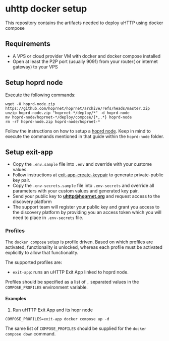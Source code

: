 # uhttp docker setup

This repository contains the artifacts needed to deploy uHTTP using docker compose

## Requirements

- A VPS or cloud provider VM with docker and docker compose installed
- Open at least the P2P port (usually 9091) from your router( or internet gateway) to your VPS

## Setup hoprd node

Execute the following commands:

```
wget -O hoprd-node.zip https://github.com/hoprnet/hoprnet/archive/refs/heads/master.zip
unzip hoprd-node.zip "hoprnet-*/deploy/*" -d hoprd-node
mv hoprd-node/hoprnet-*/deploy/compose/{*,.*} hoprd-node
rm -rf hoprd-node.zip hoprd-node/hoprnet-*
```

Follow the instructions on how to setup a [hoprd node](./hoprd-node/README.md). Keep in mind to execute the commands mentioned in that guide within the `hoprd-node` folder.

## Setup exit-app

- Copy the `.env.sample` file into `.env` and override with your custome values.
- Follow instructions at [exit-app-create-keypair](./exit-app-create-keypair/README.md) to generate private-public key pair.
- Copy the `.env-secrets.sample` file into `.env-secrets` and override all parameters with your custom values and generated key pair.
- Send your public key to **uhttp@hoprnet.org** and request access to the discovery platform
- The support team will register your public key and grant you access to the discovery platform by providing you an access token which you will need to place in `.env-secrets` file.

### Profiles

The `docker compose` setup is profile driven. Based on which profiles are activated, functionality is unlocked, whereas each profile must be activated explicitly to allow that functionality.

The supported profiles are:

- `exit-app`: runs an uHTTP Exit App linked to hoprd node.

Profiles should be specified as a list of `,` separated values in the `COMPOSE_PROFILES` environment variable.

#### Examples

1. Run uHTTP Exit App and its hopr node

```shell
COMPOSE_PROFILES=exit-app docker compose up -d
```

The same list of `COMPOSE_PROFILES` should be supplied for the `docker compose down` command.
